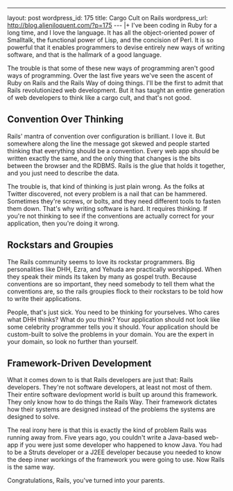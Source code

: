 --- 
layout: post
wordpress_id: 175
title: Cargo Cult on Rails
wordpress_url: http://blog.alieniloquent.com/?p=175
--- |+
I've been coding in Ruby for a long time, and I love the language. It has all
the object-oriented power of Smalltalk, the functional power of Lisp, and the
concision of Perl. It is so powerful that it enables programmers to devise
entirely new ways of writing software, and that is the hallmark of a good
language.

The trouble is that some of these new ways of programming aren't good ways of
programming. Over the last five years we've seen the ascent of Ruby on Rails
and the Rails Way of doing things. I'll be the first to admit that Rails
revolutionized web development. But it has taught an entire generation of web
developers to think like a cargo cult, and that's not good.

## Convention Over Thinking

Rails' mantra of convention over configuration is brilliant. I love it. But
somewhere along the line the message got skewed and people started thinking
that everything should be a convention. Every web app should be written
exactly the same, and the only thing that changes is the bits between the
browser and the RDBMS. Rails is the glue that holds it together, and you just
need to describe the data.

The trouble is, that kind of thinking is just plain wrong. As the folks at
Twitter discovered, not every problem is a nail that can be hammered.
Sometimes they're screws, or bolts, and they need different tools to fasten
them down. That's why writing software is hard. It requires thinking. If
you're not thinking to see if the conventions are actually correct for your
application, then you're doing it wrong.

## Rockstars and Groupies

The Rails community seems to love its rockstar programmers. Big personalities
like DHH, Ezra, and Yehuda are practically worshipped. When they speak their
minds its taken by many as gospel truth. Because conventions are so important,
they need somebody to tell them what the conventions are, so the rails
groupies flock to their rockstars to be told how to write their applications.

People, that's just sick. You need to be thinking for yourselves. Who cares
what DHH thinks? What do _you_ think? Your application should not look like
some celebrity programmer tells you it should. Your application should be
custom-built to solve the problems in your domain. You are the expert in your
domain, so look no further than yourself.

## Framework-Driven Development

What it comes down to is that Rails developers are just that: Rails
developers. They're not software developers, at least not most of them. Their
entire software devlopment world is built up around this framework. They only
know how to do things the Rails Way. Their framework dictates how their
systems are designed instead of the problems the systems are designed to
solve.

The real irony here is that this is exactly the kind of problem Rails was
running away from. Five years ago, you couldn't write a Java-based web-app if
you were just some developer who happened to know Java. You had to be a Struts
developer or a J2EE developer because you needed to know the deep inner
workings of the framework you were going to use. Now Rails is the same way.

Congratulations, Rails, you've turned into your parents.

